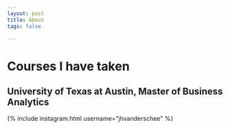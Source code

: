 ```yaml
---
layout: post
title: About
tags: false

---
```


# Courses I have taken

## University of Texas at Austin, Master of Business Analytics

{% include instagram.html username="jhvanderschee" %}
